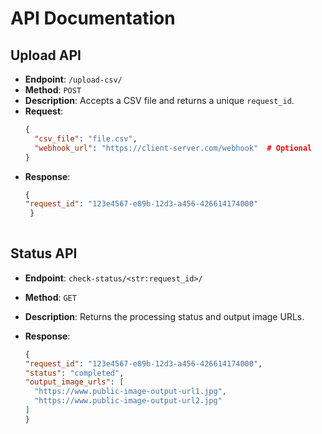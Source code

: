 # API Documentation

## Upload API
- **Endpoint**: `/upload-csv/`
- **Method**: `POST`
- **Description**: Accepts a CSV file and returns a unique `request_id`.
- **Request**:
  ```json
  {
    "csv_file": "file.csv",
    "webhook_url": "https://client-server.com/webhook"  # Optional
  }

  ```
- **Response**: 
  ```json
  {
  "request_id": "123e4567-e89b-12d3-a456-426614174000"
   }
   
   ```


## Status API
- **Endpoint**: `check-status/<str:request_id>/`
- **Method**: `GET`
- **Description**: Returns the processing status and output image URLs.

- **Response**: 
  ```json
  {
  "request_id": "123e4567-e89b-12d3-a456-426614174000",
  "status": "completed",
  "output_image_urls": [
    "https://www.public-image-output-url1.jpg",
    "https://www.public-image-output-url2.jpg"
  ]
  }
   ```


  